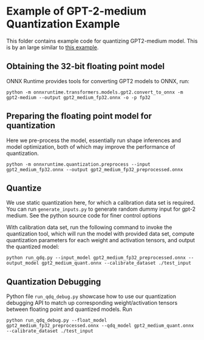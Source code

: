 # Example of GPT-2-medium Quantization Example

This folder contains example code for quantizing GPT2-medium model. This is by an large similar to
[this example](https://github.com/microsoft/onnxruntime-inference-examples/tree/main/quantization/image_classification/cpu).

## Obtaining the 32-bit floating point model

ONNX Runtime provides tools for converting GPT2 models to ONNX, run:

```console
python -m onnxruntime.transformers.models.gpt2.convert_to_onnx -m gpt2-medium --output gpt2_medium_fp32.onnx -o -p fp32
```


## Preparing the floating point model for quantization

Here we pre-process the model, essentially run shape inferences and model optimization, both of
which may improve the performance of quantization.

```console
python -m onnxruntime.quantization.preprocess --input gpt2_medium_fp32.onnx --output gpt2_medium_fp32_preprocessed.onnx
```

## Quantize 

We use static quantization here, for which a calibration data set is required. You can run
`generate_inputs.py` to generate random dummy input for gpt-2 medium. See the python source
code for finer control options


With calibration data set, run the following command to invoke the quantization tool, which
will run the model with provided data set, compute quantization parameters for each
weight and activation tensors, and output the quantized model:

```console
python run_qdq.py --input_model gpt2_medium_fp32_preprocessed.onnx --output_model gpt2_medium_quant.onnx --calibrate_dataset ./test_input
```

## Quantization Debugging

Python file `run_qdq_debug.py` showcase how to use our quantization debugging API to match up
corresponding weight/activation tensors between floating point and quantized models. Run

```console
python run_qdq_debug.py --float_model gpt2_medium_fp32_preprocessed.onnx --qdq_model gpt2_medium_quant.onnx  --calibrate_dataset ./test_input
```

